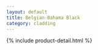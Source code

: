 ```yaml
---
layout: default
title: Belgian-Bahama Black
category: cladding
---
```

{% include product-detail.html %}
